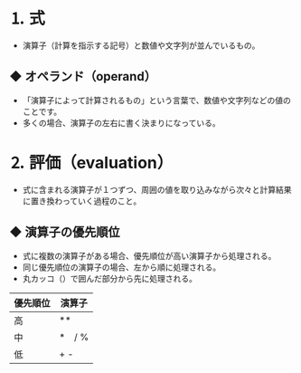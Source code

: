 # ⒈ 式
- 演算子（計算を指示する記号）と数値や文字列が並んでいるもの。

## ◆ オペランド（operand）
- 「演算子によって計算されるもの」という言葉で、数値や文字列などの値のことです。
- 多くの場合、演算子の左右に書く決まりになっている。

# ⒉ 評価（evaluation）
- 式に含まれる演算子が１つずつ、周囲の値を取り込みながら次々と計算結果に置き換わっていく過程のこと。

## ◆ 演算子の優先順位
- 式に複数の演算子がある場合、優先順位が高い演算子から処理される。
- 同じ優先順位の演算子の場合、左から順に処理される。
- 丸カッコ（）で囲んだ部分から先に処理される。

| 優先順位 | 演算子 |
| --- | --- |
| 高 | ** |
| 中 | *　/   % |
| 低 | +  - |
